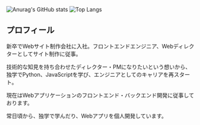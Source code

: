 <!--
**Jiei-S/Jiei-S** is a ✨ _special_ ✨ repository because its `README.md` (this file) appears on your GitHub profile.

Here are some ideas to get you started:

- 🔭 I’m currently working on ...
- 🌱 I’m currently learning ...
- 👯 I’m looking to collaborate on ...
- 🤔 I’m looking for help with ...
- 💬 Ask me about ...
- 📫 How to reach me: ...
- 😄 Pronouns: ...
- ⚡ Fun fact: ...
-->

![Anurag's GitHub stats](https://github-readme-stats.vercel.app/api?username=Jiei-S&show_icons=true)
![Top Langs](https://github-readme-stats.vercel.app/api/top-langs/?username=Jiei-S&layout=compact)

## プロフィール  
新卒でWebサイト制作会社に入社。フロントエンドエンジニア、Webディレクターとしてサイト制作に従事。  

技術的な知見を持ち合わせたディレクター・PMになりたいという想いから、  
独学でPython、JavaScriptを学び、エンジニアとしてのキャリアを再スタート。  

現在はWebアプリケーションのフロントエンド・バックエンド開発に従事しております。  

常日頃から、独学で学んだり、Webアプリを個人開発しています。
